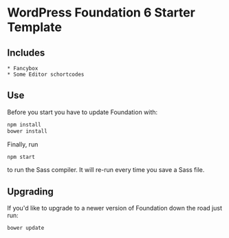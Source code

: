 # WordPress Foundation 6 Starter Template


## Includes
	
	* Fancybox
	* Some Editor schortcodes


## Use
  
Before you start you have to update Foundation with:

```bash
npm install
bower install
```

Finally, run 
```bash
npm start
```
to run the Sass compiler. It will re-run every time you save a Sass file.


## Upgrading

If you'd like to upgrade to a newer version of Foundation down the road just run:


```bash
bower update
```
